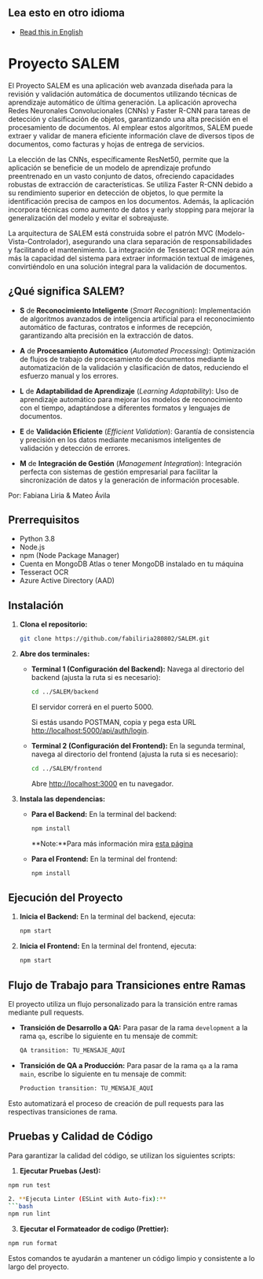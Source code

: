 ## Lea esto en otro idioma
- [Read this in English](README.md)

# Proyecto SALEM
El Proyecto SALEM es una aplicación web avanzada diseñada para la revisión y validación automática de documentos utilizando técnicas de aprendizaje automático de última generación. La aplicación aprovecha Redes Neuronales Convolucionales (CNNs) y Faster R-CNN para tareas de detección y clasificación de objetos, garantizando una alta precisión en el procesamiento de documentos. Al emplear estos algoritmos, SALEM puede extraer y validar de manera eficiente información clave de diversos tipos de documentos, como facturas y hojas de entrega de servicios.

La elección de las CNNs, específicamente ResNet50, permite que la aplicación se beneficie de un modelo de aprendizaje profundo preentrenado en un vasto conjunto de datos, ofreciendo capacidades robustas de extracción de características. Se utiliza Faster R-CNN debido a su rendimiento superior en detección de objetos, lo que permite la identificación precisa de campos en los documentos. Además, la aplicación incorpora técnicas como aumento de datos y early stopping para mejorar la generalización del modelo y evitar el sobreajuste.

La arquitectura de SALEM está construida sobre el patrón MVC (Modelo-Vista-Controlador), asegurando una clara separación de responsabilidades y facilitando el mantenimiento. La integración de Tesseract OCR mejora aún más la capacidad del sistema para extraer información textual de imágenes, convirtiéndolo en una solución integral para la validación de documentos.

## ¿Qué significa SALEM?

- **S** de **Reconocimiento Inteligente** (*Smart Recognition*): Implementación de algoritmos avanzados de inteligencia artificial para el reconocimiento automático de facturas, contratos e informes de recepción, garantizando alta precisión en la extracción de datos.

- **A** de **Procesamiento Automático** (*Automated Processing*): Optimización de flujos de trabajo de procesamiento de documentos mediante la automatización de la validación y clasificación de datos, reduciendo el esfuerzo manual y los errores.

- **L** de **Adaptabilidad de Aprendizaje** (*Learning Adaptability*): Uso de aprendizaje automático para mejorar los modelos de reconocimiento con el tiempo, adaptándose a diferentes formatos y lenguajes de documentos.

- **E** de **Validación Eficiente** (*Efficient Validation*): Garantía de consistencia y precisión en los datos mediante mecanismos inteligentes de validación y detección de errores.

- **M** de **Integración de Gestión** (*Management Integration*): Integración perfecta con sistemas de gestión empresarial para facilitar la sincronización de datos y la generación de información procesable.

Por: Fabiana Liria & Mateo Ávila

## Prerrequisitos
- Python 3.8
- Node.js
- npm (Node Package Manager)
- Cuenta en MongoDB Atlas o tener MongoDB instalado en tu máquina
- Tesseract OCR
- Azure Active Directory (AAD)

## Instalación

1. **Clona el repositorio:**
    ```bash
    git clone https://github.com/fabiliria280802/SALEM.git
    ```

2. **Abre dos terminales:**

    - **Terminal 1 (Configuración del Backend):**
      Navega al directorio del backend (ajusta la ruta si es necesario):
      ```bash
      cd ../SALEM/backend
      ```
        El servidor correrá en el puerto 5000.

      Si estás usando POSTMAN, copia y pega esta URL [http://localhost:5000/api/auth/login](http://localhost:5000/api/auth/login).

    - **Terminal 2 (Configuración del Frontend):**
      En la segunda terminal, navega al directorio del frontend (ajusta la ruta si es necesario):
      ```bash
      cd ../SALEM/frontend
      ```
        Abre [http://localhost:3000](http://localhost:3000) en tu navegador.

3. **Instala las dependencias:**

    - **Para el Backend:**
      En la terminal del backend:
      ```bash
      npm install
      ```

        **Note:**Para más información mira [esta página](Readme-backend-esp.md)

    - **Para el Frontend:**
      En la terminal del frontend:
      ```bash
      npm install
      ```

## Ejecución del Proyecto

1. **Inicia el Backend:**
    En la terminal del backend, ejecuta:
    ```bash
    npm start
    ```

2. **Inicia el Frontend:**
    En la terminal del frontend, ejecuta:
    ```bash
    npm start
    ```

## Flujo de Trabajo para Transiciones entre Ramas

El proyecto utiliza un flujo personalizado para la transición entre ramas mediante pull requests.

- **Transición de Desarrollo a QA:**
  Para pasar de la rama `development` a la rama `qa`, escribe lo siguiente en tu mensaje de commit:
    ```bash
    QA transition: TU_MENSAJE_AQUÍ
    ```

- **Transición de QA a Producción:**
  Para pasar de la rama `qa` a la rama `main`, escribe lo siguiente en tu mensaje de commit:
    ```bash
    Production transition: TU_MENSAJE_AQUÍ
    ```

Esto automatizará el proceso de creación de pull requests para las respectivas transiciones de rama.

## Pruebas y Calidad de Código

Para garantizar la calidad del código, se utilizan los siguientes scripts:

1. **Ejecutar Pruebas (Jest):**
  ```bash
  npm run test

2. **Ejecuta Linter (ESLint with Auto-fix):**
  ```bash
  npm run lint
  ```

3. **Ejecutar el Formateador de codigo (Prettier):**
  ```bash
  npm run format
  ```

Estos comandos te ayudarán a mantener un código limpio y consistente a lo largo del proyecto.